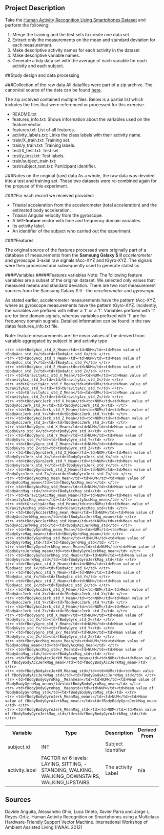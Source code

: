 
## Project Description
Take the [Human Activity Recognition Using Smartphones Dataset](http://archive.ics.uci.edu/ml/datasets/Human+Activity+Recognition+Using+Smartphones) and perform the following:

1. Merge the training and the test sets to create one data set.
2. Extract only the measurements on the mean and standard deviation for each measurement. 
3. Make descriptive activity names for each activity in the dataset
4. Make descriptive variable names. 
5. Generate a tidy data set with the average of each variable for each activity and each subject.


##Study design and data processing

###Collection of the raw data
All datafiles were part of a zip archive. The canonical source of the data can be found [here](http://archive.ics.uci.edu/ml/datasets/Human+Activity+Recognition+Using+Smartphones).

The zip archived contained multiple files. Below is a partial list which includes the files that were referenced or processed for this exercise. 
- README.txt
- features_info.txt: Shows information about the variables used on the feature vector.
- features.txt: List of all features.
- activity_labels.txt: Links the class labels with their activity name.
- train/X_train.txt: Training set.
- train/y_train.txt: Training labels.
- test/X_test.txt: Test set.
- test/y_test.txt: Test labels.
- train/subject_train.txt:
- test/subject_test.txt: Participant identifier.



###Notes on the original (raw) data 
As a whole, the raw data was devided into a test and training set. These two datasets were re-combined again for the propuse of this experiment.

####For each record we received provided:
 * Triaxial acceleration from the accelerometer (total acceleration) and the estimated body acceleration.
 * Triaxial Angular velocity from the gyroscope. 
 * A 561-**feature** vector with time and frequency domain variables. 
 * Its activity label. 
 * An identifier of the subject who carried out the experiment.

####Features

The original source of the features processed were originally part of a database of measurements from the **Samsung Galaxy S II** _accelerometer_ and _gyroscope_ 3-axial raw signals tAcc-XYZ and tGyro-XYZ. The signals were then processed and subsequently used to generate statistics.


####Variables
#####Features variables
Note: The following feature variables are a subset of the original dataset. We selected only values that measured means and standard deviation. There are two root measurement sources from the Samsung Galaxy S II - the _accelerometer_ and _gyroscope_

As stated earlier, accelerometer measurements have the pattern tAcc-XYZ, where as gyroscope measurements have the pattern tGyro-XYZ. Incidently, the variables are prefixed with either a 't' or a 'f'. Variables prefixed with 't' are for time domain signals, whereas variables prefixed with 'f' are for frequency domain sugnals. Detailed information can be found in the raw datas features_info.txt file.


Note: feature measurements are the mean values of the derived from variable aggregated by subject id and activity type
<table>
    <tr>
        <th>Variable</th>
        <th>Type</th>
        <th>Description</th>
        <th>Derived From</th>
    </tr>
    <tr>
        <td>subject.id</td><td>INT</td><td>Subject Identifier</td><td></td>
    </tr>
    <tr>
        <td>activity.label</td>
        <td>FACTOR  w/ 6 levels: LAYING, SITTING,   - STANDING, WALKING, WALKING_DOWNSTAIRS, WALKING_UPSTAIRS</td>
        <td>The activity Label</td>
        <td>n/a</td>
    </tr>

    <tr> <td>tBodyAcc_std_X_Mean</td><td>NUM</td><td>Mean value of tBodyAcc_std_X</td><td>tBodyAcc_std_X</td> </tr>
    <tr> <td>tBodyAcc_std_Y_Mean</td><td>NUM</td><td>Mean value of tBodyAcc_std_Y</td><td>tBodyAcc_std_Y</td> </tr>
    <tr> <td>tBodyAcc_std_Z_Mean</td><td>NUM</td><td>Mean value of tBodyAcc_std_Z</td><td>tBodyAcc_std_Z</td> </tr>
    <tr> <td>tGravityAcc_std_X_Mean</td><td>NUM</td><td>Mean value of tGravityAcc_std_X</td><td>tGravityAcc_std_X</td> </tr>
    <tr> <td>tGravityAcc_std_Y_Mean</td><td>NUM</td><td>Mean value of tGravityAcc_std_Y</td><td>tGravityAcc_std_Y</td> </tr>
    <tr> <td>tGravityAcc_std_Z_Mean</td><td>NUM</td><td>Mean value of tGravityAcc_std_Z</td><td>tGravityAcc_std_Z</td> </tr>
    <tr> <td>tBodyAccJerk_std_X_Mean</td><td>NUM</td><td>Mean value of tBodyAccJerk_std_X</td><td>tBodyAccJerk_std_X</td> </tr>
    <tr> <td>tBodyAccJerk_std_Y_Mean</td><td>NUM</td><td>Mean value of tBodyAccJerk_std_Y</td><td>tBodyAccJerk_std_Y</td> </tr>
    <tr> <td>tBodyAccJerk_std_Z_Mean</td><td>NUM</td><td>Mean value of tBodyAccJerk_std_Z</td><td>tBodyAccJerk_std_Z</td> </tr>
    <tr> <td>tBodyGyro_std_X_Mean</td><td>NUM</td><td>Mean value of tBodyGyro_std_X</td><td>tBodyGyro_std_X</td> </tr>
    <tr> <td>tBodyGyro_std_Y_Mean</td><td>NUM</td><td>Mean value of tBodyGyro_std_Y</td><td>tBodyGyro_std_Y</td> </tr>
    <tr> <td>tBodyGyro_std_Z_Mean</td><td>NUM</td><td>Mean value of tBodyGyro_std_Z</td><td>tBodyGyro_std_Z</td> </tr>
    <tr> <td>tBodyGyroJerk_std_X_Mean</td><td>NUM</td><td>Mean value of tBodyGyroJerk_std_X</td><td>tBodyGyroJerk_std_X</td> </tr>
    <tr> <td>tBodyGyroJerk_std_Y_Mean</td><td>NUM</td><td>Mean value of tBodyGyroJerk_std_Y</td><td>tBodyGyroJerk_std_Y</td> </tr>
    <tr> <td>tBodyGyroJerk_std_Z_Mean</td><td>NUM</td><td>Mean value of tBodyGyroJerk_std_Z</td><td>tBodyGyroJerk_std_Z</td> </tr>
	<tr> <td>tBodyAccMag_mean_Mean</td><td>NUM</td><td>Mean value of tBodyAccMag_mean</td><td>tBodyAccMag_mean</td> </tr>
	<tr> <td>tBodyAccMag_std_Mean</td><td>NUM</td><td>Mean value of tBodyAccMag_std</td><td>tBodyAccMag_std</td> </tr>
	<tr> <td>tGravityAccMag_mean_Mean</td><td>NUM</td><td>Mean value of tGravityAccMag_mean</td><td>tGravityAccMag_mean</td> </tr>
	<tr> <td>tGravityAccMag_std_Mean</td><td>NUM</td><td>Mean value of tGravityAccMag_std</td><td>tGravityAccMag_std</td> </tr>
	<tr> <td>tBodyAccJerkMag_mean_Mean</td><td>NUM</td><td>Mean value of tBodyAccJerkMag_mean</td><td>tBodyAccJerkMag_mean</td> </tr>
	<tr> <td>tBodyAccJerkMag_std_Mean</td><td>NUM</td><td>Mean value of tBodyAccJerkMag_std</td><td>tBodyAccJerkMag_std</td> </tr>
	<tr> <td>tBodyGyroMag_mean_Mean</td><td>NUM</td><td>Mean value of tBodyGyroMag_mean</td><td>tBodyGyroMag_mean</td> </tr>
	<tr> <td>tBodyGyroMag_std_Mean</td><td>NUM</td><td>Mean value of tBodyGyroMag_std</td><td>tBodyGyroMag_std</td> </tr>
	<tr> <td>tBodyGyroJerkMag_mean_Mean</td><td>NUM</td><td>Mean value of tBodyGyroJerkMag_mean</td><td>tBodyGyroJerkMag_mean</td> </tr>
	<tr> <td>tBodyGyroJerkMag_std_Mean</td><td>NUM</td><td>Mean value of tBodyGyroJerkMag_std</td><td>tBodyGyroJerkMag_std</td> </tr>
	<tr> <td>fBodyAcc_std_X_Mean</td><td>NUM</td><td>Mean value of fBodyAcc_std_X</td><td>fBodyAcc_std_X</td> </tr>
	<tr> <td>fBodyAcc_std_Y_Mean</td><td>NUM</td><td>Mean value of fBodyAcc_std_Y</td><td>fBodyAcc_std_Y</td> </tr>
	<tr> <td>fBodyAcc_std_Z_Mean</td><td>NUM</td><td>Mean value of fBodyAcc_std_Z</td><td>fBodyAcc_std_Z</td> </tr>
	<tr> <td>fBodyAccJerk_std_X_Mean</td><td>NUM</td><td>Mean value of fBodyAccJerk_std_X</td><td>fBodyAccJerk_std_X</td> </tr>
	<tr> <td>fBodyAccJerk_std_Y_Mean</td><td>NUM</td><td>Mean value of fBodyAccJerk_std_Y</td><td>fBodyAccJerk_std_Y</td> </tr>
	<tr> <td>fBodyAccJerk_std_Z_Mean</td><td>NUM</td><td>Mean value of fBodyAccJerk_std_Z</td><td>fBodyAccJerk_std_Z</td> </tr>
	<tr> <td>fBodyGyro_std_X_Mean</td><td>NUM</td><td>Mean value of fBodyGyro_std_X</td><td>fBodyGyro_std_X</td> </tr>
	<tr> <td>fBodyGyro_std_Y_Mean</td><td>NUM</td><td>Mean value of fBodyGyro_std_Y</td><td>fBodyGyro_std_Y</td> </tr>
	<tr> <td>fBodyGyro_std_Z</_Meantd><td>NUM</td><td>Mean value of fBodyGyro_std_Z</td><td>fBodyGyro_std_Z</td> </tr>
	<tr> <td>fBodyAccMag_mean<_Mean/td><td>NUM</td><td>Mean value of fBodyAccMag_mean</td><td>fBodyAccMag_mean</td> </tr>
	<tr> <td>fBodyAccMag_std</_Meantd><td>NUM</td><td>Mean value of fBodyAccMag_std</td><td>fBodyAccMag_std</td> </tr>
	<tr> <td>fBodyBodyAccJerkM_Meanag_mean</td><td>NUM</td><td>Mean value of fBodyBodyAccJerkMag_mean</td><td>fBodyBodyAccJerkMag_mean</td> </tr>
	<tr> <td>fBodyBodyAccJerkM_Meanag_std</td><td>NUM</td><td>Mean value of fBodyBodyAccJerkMag_std</td><td>fBodyBodyAccJerkMag_std</td> </tr>
	<tr> <td>fBodyBodyGyroMag__Meanmean</td><td>NUM</td><td>Mean value of fBodyBodyGyroMag_mean</td><td>fBodyBodyGyroMag_mean</td> </tr>
	<tr> <td>fBodyBodyGyroMag__Meanstd</td><td>NUM</td><td>Mean value of fBodyBodyGyroMag_std</td><td>fBodyBodyGyroMag_std</td> </tr>
	<tr> <td>fBodyBodyGyroJerk_MeanMag_mean:</td><td>NUM</td><td>Mean value of fBodyBodyGyroJerkMag_mean:</td><td>fBodyBodyGyroJerkMag_mean:</td> </tr>
	<tr> <td>fBodyBodyGyroJerk_MeanMag_std</td><td>NUM</td><td>Mean value of fBodyBodyGyroJerkMag_std</td><td>fBodyBodyGyroJerkMag_std</td> </tr>
</table>

## Sources

Davide Anguita, Alessandro Ghio, Luca Oneto, Xavier Parra and Jorge L. Reyes-Ortiz. Human Activity Recognition on Smartphones using a Multiclass Hardware-Friendly Support Vector Machine. International Workshop of Ambient Assisted Living (IWAAL 2012)
